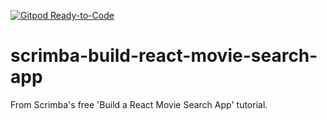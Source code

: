 [![Gitpod Ready-to-Code](https://img.shields.io/badge/Gitpod-Ready--to--Code-blue?logo=gitpod)](https://gitpod.io/#https://github.com/palegret/scrimba-build-react-movie-search-app) 

# scrimba-build-react-movie-search-app
From Scrimba's free 'Build a React Movie Search App' tutorial.
